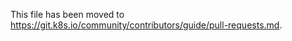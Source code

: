 This file has been moved to  https://git.k8s.io/community/contributors/guide/pull-requests.md.
<!--
This file is a placeholder to preserve links.  Please remove after 3 months or the release of kubernetes 1.10, whichever comes first.
-->